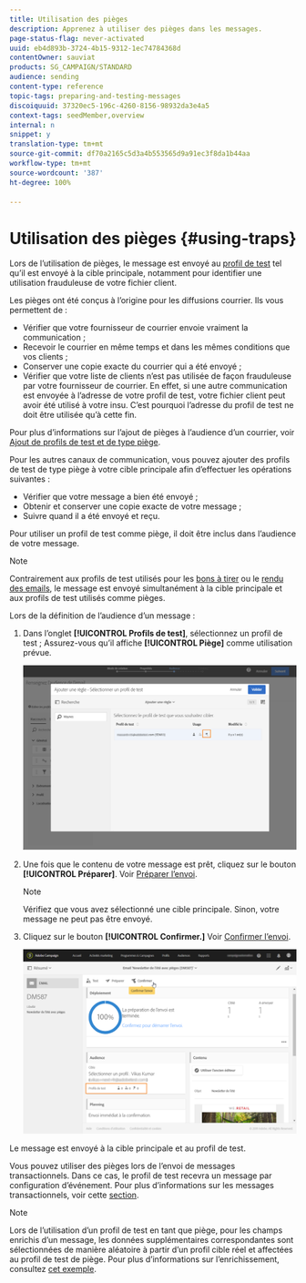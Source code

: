 ```yaml
---
title: Utilisation des pièges
description: Apprenez à utiliser des pièges dans les messages.
page-status-flag: never-activated
uuid: eb4d893b-3724-4b15-9312-1ec74784368d
contentOwner: sauviat
products: SG_CAMPAIGN/STANDARD
audience: sending
content-type: reference
topic-tags: preparing-and-testing-messages
discoiquuid: 37320ec5-196c-4260-8156-98932da3e4a5
context-tags: seedMember,overview
internal: n
snippet: y
translation-type: tm+mt
source-git-commit: df70a2165c5d3a4b553565d9a91ec3f8da1b44aa
workflow-type: tm+mt
source-wordcount: '387'
ht-degree: 100%

---
```



# Utilisation des pièges {#using-traps}

Lors de l’utilisation de pièges, le message est envoyé au [profil de test](../../audiences/using/managing-test-profiles.md) tel qu’il est envoyé à la cible principale, notamment pour identifier une utilisation frauduleuse de votre fichier client.

Les pièges ont été conçus à l’origine pour les diffusions courrier. Ils vous permettent de :

* Vérifier que votre fournisseur de courrier envoie vraiment la communication ;
* Recevoir le courrier en même temps et dans les mêmes conditions que vos clients ;
* Conserver une copie exacte du courrier qui a été envoyé ;
* Vérifier que votre liste de clients n’est pas utilisée de façon frauduleuse par votre fournisseur de courrier. En effet, si une autre communication est envoyée à l’adresse de votre profil de test, votre fichier client peut avoir été utilisé à votre insu. C’est pourquoi l’adresse du profil de test ne doit être utilisée qu’à cette fin.

Pour plus d’informations sur l’ajout de pièges à l’audience d’un courrier, voir [Ajout de profils de test et de type piège](../../channels/using/defining-the-direct-mail-audience.md#adding-test-and-trap-profiles).

Pour les autres canaux de communication, vous pouvez ajouter des profils de test de type piège à votre cible principale afin d’effectuer les opérations suivantes :

* Vérifier que votre message a bien été envoyé ;
* Obtenir et conserver une copie exacte de votre message ;
* Suivre quand il a été envoyé et reçu.

Pour utiliser un profil de test comme piège, il doit être inclus dans l’audience de votre message.

>[!NOTE]
>
>Contrairement aux profils de test utilisés pour les [bons à tirer](../../sending/using/sending-proofs.md) ou le [rendu des emails](../../sending/using/email-rendering.md), le message est envoyé simultanément à la cible principale et aux profils de test utilisés comme pièges.

Lors de la définition de l’audience d’un message :

1. Dans l’onglet **[!UICONTROL Profils de test]**, sélectionnez un profil de test ; Assurez-vous qu’il affiche **[!UICONTROL Piège]** comme utilisation prévue.

   ![](assets/trap_select.png)

1. Une fois que le contenu de votre message est prêt, cliquez sur le bouton **[!UICONTROL Préparer]**. Voir [Préparer l’envoi](../../sending/using/preparing-the-send.md).
   >[!NOTE]
   >
   >Vérifiez que vous avez sélectionné une cible principale. Sinon, votre message ne peut pas être envoyé.

1. Cliquez sur le bouton **[!UICONTROL Confirmer.]** Voir [Confirmer l’envoi](../../sending/using/confirming-the-send.md).

   ![](assets/trap_confirm.png)

Le message est envoyé à la cible principale et au profil de test.

Vous pouvez utiliser des pièges lors de l’envoi de messages transactionnels. Dans ce cas, le profil de test recevra un message par configuration d’événement. Pour plus d’informations sur les messages transactionnels, voir cette [section](../../channels/using/getting-started-with-transactional-msg.md).

>[!NOTE]
>
>Lors de l’utilisation d’un profil de test en tant que piège, pour les champs enrichis d’un message, les données supplémentaires correspondantes sont sélectionnées de manière aléatoire à partir d’un profil cible réel et affectées au profil de test de piège. Pour plus d’informations sur l’enrichissement, consultez [cet exemple](../../automating/using/enriching-profile-data-file.md).
